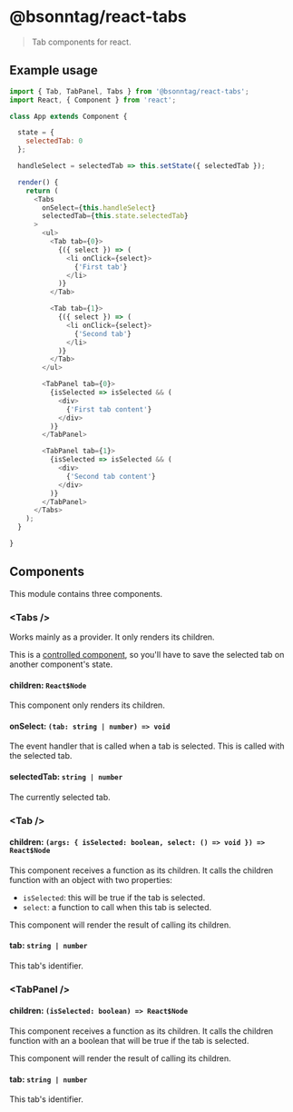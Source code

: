 # @bsonntag/react-tabs

> Tab components for react.

## Example usage

```js
import { Tab, TabPanel, Tabs } from '@bsonntag/react-tabs';
import React, { Component } from 'react';

class App extends Component {

  state = {
    selectedTab: 0
  };

  handleSelect = selectedTab => this.setState({ selectedTab });

  render() {
    return (
      <Tabs
        onSelect={this.handleSelect}
        selectedTab={this.state.selectedTab}
      >
        <ul>
          <Tab tab={0}>
            {({ select }) => (
              <li onClick={select}>
                {'First tab'}
              </li>
            )}
          </Tab>

          <Tab tab={1}>
            {({ select }) => (
              <li onClick={select}>
                {'Second tab'}
              </li>
            )}
          </Tab>
        </ul>

        <TabPanel tab={0}>
          {isSelected => isSelected && (
            <div>
              {'First tab content'}
            </div>
          )}
        </TabPanel>

        <TabPanel tab={1}>
          {isSelected => isSelected && (
            <div>
              {'Second tab content'}
            </div>
          )}
        </TabPanel>
      </Tabs>
    );
  }

}
```

## Components

This module contains three components.

### &lt;Tabs /&gt;

Works mainly as a provider. It only renders its children.

This is a
[controlled component](https://reactjs.org/docs/forms.html#controlled-components),
so you'll have to save the selected tab on another component's state.

#### children: `React$Node`

This component only renders its children.

#### onSelect: `(tab: string | number) => void`

The event handler that is called when a tab is selected.
This is called with the selected tab.

#### selectedTab: `string | number`

The currently selected tab.

### &lt;Tab /&gt;

#### children: `(args: { isSelected: boolean, select: () => void }) => React$Node`

This component receives a function as its children.
It calls the children function with an object with two properties:

- `isSelected`: this will be true if the tab is selected.
- `select`: a function to call when this tab is selected.

This component will render the result of calling its children.

#### tab: `string | number`

This tab's identifier.

### &lt;TabPanel /&gt;

#### children: `(isSelected: boolean) => React$Node`

This component receives a function as its children.
It calls the children function with an a boolean
that will be true if the tab is selected.

This component will render the result of calling its children.

#### tab: `string | number`

This tab's identifier.
